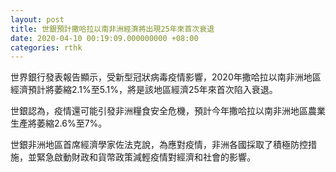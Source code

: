 ```yaml
---
layout: post
title: 世銀預計撒哈拉以南非洲經濟將出現25年來首次衰退
date: 2020-04-10 00:19:09.000000000 +08:00
categories: rthk
---
```


世界銀行發表報告顯示，受新型冠狀病毒疫情影響，2020年撒哈拉以南非洲地區經濟預計將萎縮2.1%至5.1%，將是該地區經濟25年來首次陷入衰退。

世銀認為，疫情還可能引發非洲糧食安全危機，預計今年撒哈拉以南非洲地區農業生產將萎縮2.6%至7%。

世銀非洲地區首席經濟學家佐法克說，為應對疫情，非洲各國採取了積極防控措施，並緊急啟動財政和貨幣政策減輕疫情對經濟和社會的影響。
